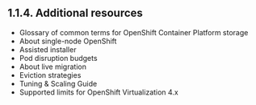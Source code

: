 ## 1.1.4. Additional resources

- Glossary of common terms for OpenShift Container Platform storage
- About single-node OpenShift
- Assisted installer
- Pod disruption budgets
- About live migration
- Eviction strategies
- Tuning & Scaling Guide
- Supported limits for OpenShift Virtualization 4.x

